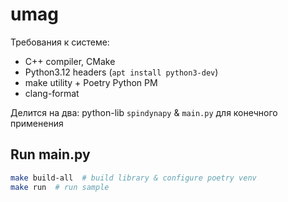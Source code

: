 # umag
Требования к системе:
- C++ compiler, CMake
- Python3.12 headers (`apt install python3-dev`)
- make utility + Poetry Python PM
- clang-format

Делится на два: python-lib `spindynapy` & `main.py` для конечного применения

## Run main.py
```sh
make build-all  # build library & configure poetry venv
make run  # run sample
```
